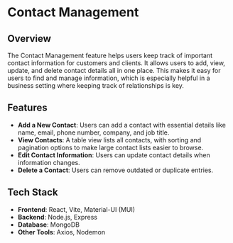 # Contact Management

## Overview

The Contact Management feature helps users keep track of important contact information for customers and clients. It allows users to add, view, update, and delete contact details all in one place. This makes it easy for users to find and manage information, which is especially helpful in a business setting where keeping track of relationships is key.

## Features

- **Add a New Contact**: Users can add a contact with essential details like name, email, phone number, company, and job title.
- **View Contacts**: A table view lists all contacts, with sorting and pagination options to make large contact lists easier to browse.
- **Edit Contact Information**: Users can update contact details when information changes.
- **Delete a Contact**: Users can remove outdated or duplicate entries.

## Tech Stack

- **Frontend**: React, Vite, Material-UI (MUI)
- **Backend**: Node.js, Express
- **Database**: MongoDB
- **Other Tools**: Axios, Nodemon
